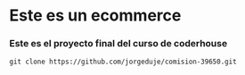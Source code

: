 
# Este es un ecommerce

### Este es el proyecto final del curso de coderhouse

```
git clone https://github.com/jorgeduje/comision-39650.git
```